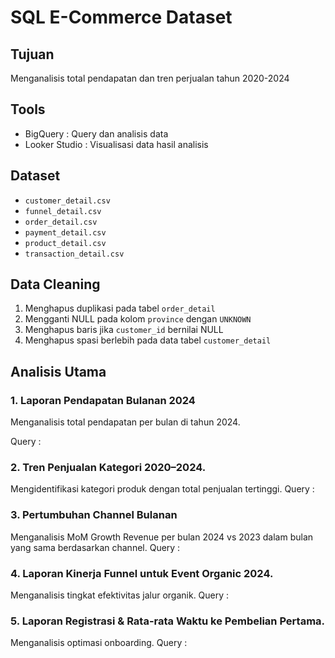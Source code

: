# SQL E-Commerce Dataset

## Tujuan 
Menganalisis total pendapatan dan tren perjualan tahun 2020-2024

## Tools 
- BigQuery : Query dan analisis data
- Looker Studio : Visualisasi data hasil analisis

## Dataset
- `customer_detail.csv`
- `funnel_detail.csv`
- `order_detail.csv`
- `payment_detail.csv`
- `product_detail.csv`
- `transaction_detail.csv`

## Data Cleaning
1. Menghapus duplikasi pada tabel `order_detail`
2. Mengganti NULL pada kolom `province` dengan `UNKNOWN`
3. Menghapus baris jika `customer_id` bernilai NULL
4. Menghapus spasi berlebih pada data tabel `customer_detail`

## Analisis Utama
### 1. Laporan Pendapatan Bulanan 2024
Menganalisis total pendapatan per bulan di tahun 2024.

Query : 
### 2. Tren Penjualan Kategori 2020–2024.
Mengidentifikasi kategori produk dengan total penjualan tertinggi.
Query : 
### 3. Pertumbuhan Channel Bulanan 
Menganalisis MoM Growth Revenue per bulan 2024 vs 2023 dalam bulan yang sama berdasarkan channel.
Query :
### 4. Laporan Kinerja Funnel untuk Event Organic 2024.
Menganalisis tingkat efektivitas jalur organik. 
Query :
### 5. Laporan Registrasi & Rata-rata Waktu ke Pembelian Pertama.
Menganalisis optimasi onboarding.
Query : 


